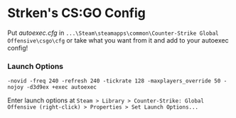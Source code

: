 # Strken's CS:GO Config

Put *autoexec.cfg* in `...\Steam\steamapps\common\Counter-Strike Global Offensive\csgo\cfg` or take what you want from it and add to your autoexec config! 

### Launch Options

	-novid -freq 240 -refresh 240 -tickrate 128 -maxplayers_override 50 -nojoy -d3d9ex +exec autoexec

Enter launch options at `Steam > Library > Counter-Strike: Global Offensive (right-click) > Properties > Set Launch Options...`

